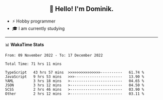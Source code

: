 <h2 align="center">👋 Hello! I'm Dominik.</h2>

- ⚡ Hobby programmer
- 🎓 I am currently studying

---
📊 **WakaTime Stats**
<!--START_SECTION:waka-->

```text
From: 09 November 2022 - To: 17 December 2022

Total Time: 71 hrs 11 mins

TypeScript   43 hrs 57 mins  >>>>>>>>>>>>>>>----------   61.74 %
JavaScript   9 hrs 53 mins   >>>----------------------   13.90 %
YAML         3 hrs 18 mins   >------------------------   04.65 %
JSON         3 hrs 12 mins   >------------------------   04.50 %
SCSS         2 hrs 46 mins   >------------------------   03.90 %
Other        2 hrs 12 mins   >------------------------   03.11 %
```

<!--END_SECTION:waka-->
